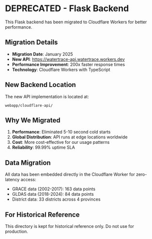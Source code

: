 # DEPRECATED - Flask Backend

This Flask backend has been migrated to Cloudflare Workers for better performance.

## Migration Details
- **Migration Date**: January 2025
- **New API**: https://watertrace-api.watertrace.workers.dev
- **Performance Improvement**: 200x faster response times
- **Technology**: Cloudflare Workers with TypeScript

## New Backend Location
The new API implementation is located at:
```
webapp/cloudflare-api/
```

## Why We Migrated
1. **Performance**: Eliminated 5-10 second cold starts
2. **Global Distribution**: API runs at edge locations worldwide
3. **Cost**: More cost-effective for our usage patterns
4. **Reliability**: 99.99% uptime SLA

## Data Migration
All data has been embedded directly in the Cloudflare Worker for zero-latency access:
- GRACE data (2002-2017): 163 data points
- GLDAS data (2018-2024): 84 data points
- District data: 33 districts across 4 provinces

## For Historical Reference
This directory is kept for historical reference only. Do not use for production.